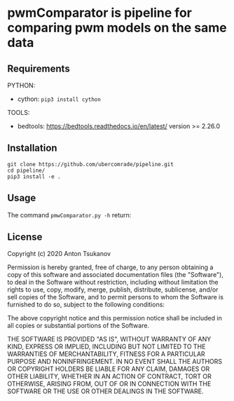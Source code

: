 # pwmComparator is pipeline for comparing pwm models on the same data


## Requirements

PYTHON:
  * cython: `pip3 install cython`

TOOLS:
  * bedtools: https://bedtools.readthedocs.io/en/latest/  version >= 2.26.0

## Installation

```  
git clone https://github.com/ubercomrade/pipeline.git  
cd pipeline/  
pip3 install -e .  
```

## Usage
The command `pmwComparator.py -h` return:

## License

Copyright (c) 2020 Anton Tsukanov

Permission is hereby granted, free of charge, to any person obtaining a copy
of this software and associated documentation files (the "Software"), to deal
in the Software without restriction, including without limitation the rights
to use, copy, modify, merge, publish, distribute, sublicense, and/or sell
copies of the Software, and to permit persons to whom the Software is
furnished to do so, subject to the following conditions:

The above copyright notice and this permission notice shall be included in all
copies or substantial portions of the Software.

THE SOFTWARE IS PROVIDED "AS IS", WITHOUT WARRANTY OF ANY KIND, EXPRESS OR
IMPLIED, INCLUDING BUT NOT LIMITED TO THE WARRANTIES OF MERCHANTABILITY,
FITNESS FOR A PARTICULAR PURPOSE AND NONINFRINGEMENT. IN NO EVENT SHALL THE
AUTHORS OR COPYRIGHT HOLDERS BE LIABLE FOR ANY CLAIM, DAMAGES OR OTHER
LIABILITY, WHETHER IN AN ACTION OF CONTRACT, TORT OR OTHERWISE, ARISING FROM,
OUT OF OR IN CONNECTION WITH THE SOFTWARE OR THE USE OR OTHER DEALINGS IN THE
SOFTWARE.